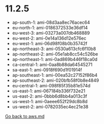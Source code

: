 
 # 11.2.5
- ap-south-1: ami-08d3aa8ec76acec64
- eu-north-1: ami-0186372533e36df14
- eu-west-3: ami-03273a007db468889
- eu-west-2: ami-0e14a136d12e576ec
- eu-west-1: ami-06d98f08b0b35742f
- ap-northeast-3: ami-0530a613cfc6f10b8
- ap-northeast-2: ami-05e1ab8cc54c526be
- ap-northeast-1: ami-0ad869b446f18ca0d
- ca-central-1: ami-0aa8b88da64545271
- sa-east-1: ami-0918f690d1f01914f
- ap-southeast-1: ami-00ea52c27152f86b4
- ap-southeast-2: ami-020bfb58f0b8e4849
- eu-central-1: ami-098f85f35b81e574d
- us-east-1: ami-067184b336f732e21
- us-east-2: ami-0bbb6d8bb4a013c3f
- us-west-1: ami-0aeee652f29dc8b8d
- us-west-2: ami-0782035ec4ec21e38

[Go back to aws.md](../../aws.md) 
